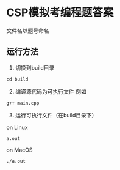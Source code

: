 # CSP模拟考编程题答案
文件名以题号命名

## 运行方法
1. 切换到build目录
```
cd build
```
2. 编译源代码为可执行文件
例如
```
g++ main.cpp
```
3. 运行可执行文件（在build目录下）

on Linux
```
a.out
```
on MacOS
```
./a.out
```
